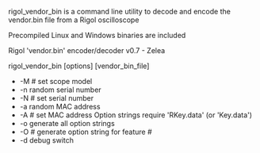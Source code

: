 rigol_vendor_bin is a command line utility to
decode and encode the vendor.bin file from a Rigol oscilloscope

Precompiled Linux and Windows binaries are included 

Rigol 'vendor.bin' encoder/decoder v0.7 - Zelea

rigol_vendor_bin [options] [vendor_bin_file]
 - -M #    set scope model
 - -n      random serial number
 - -N #    set serial number
 - -a      random MAC address
 - -A #    set MAC address
 Option strings require 'RKey.data' (or 'Key.data')
 - -o      generate all option strings
 - -O #    generate option string for feature #
 - -d      debug switch
